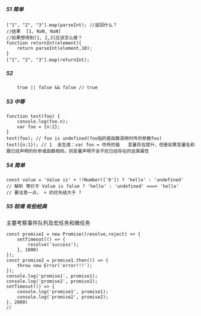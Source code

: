 <!--
 * @Description: 
 * @Author: hetengfei
 * @Github: https://github.com/avrinfly
 * @Date: 2020-03-29 23:54:01
 * @LastEditors: hetengfei
 * @LastEditTime: 2020-04-11 23:41:49
 -->
##### 51 简单
```
["1", "2", "3"].map(parseInt); //返回什么？
//结果  [1, NaN, NaN]　　　
//如果想得到[1, 2,3]应该怎么做？
function returnInt(element){
    return parseInt(element,10);
}
["1", "2", "3"].map(returnInt);　　
```
##### 52
```
    true || false && false // true
```
##### 53 中等
```
function test(foo) {
    console.log(foo.n);
    var foo = {n:2};
}
test(foo); // foo is undefined(foo指的是函数调用时传的参数foo)
test({n:1}); // 1  会生成：var foo = 你传的值   变量存在提升，但是如果变量名称跟已经声明的形参或函数相同，则变量声明不会干扰已经存在的这类属性
```
##### 54 简单
```
const value = 'Value is' + !!Number(['0']) ? 'hello' : 'undefined'
// 解析 等价于 Value is false ? 'hello' : 'undefined' ===> 'hello'
// 要注意一点， + 的优先级大于 ?
```
##### 55 较难 有些经典
主要考察事件队列及宏任务和微任务
```
const promise1 = new Promise((resolve,reject) => {
    setTimeout(() => {
        resolve('success');
    }, 1000)
});
const promise2 = promise1.then(() => {
    throw new Error('error!!!');
});
console.log('promise1', promise1);
console.log('promise2', promise2);
setTimeout(() => {
    console.log('promise1', promise1);
    console.log('promise2', promise2);
}, 2000)
// 
```